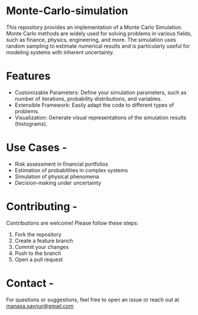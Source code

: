 # Monte-Carlo-simulation
This repository provides an implementation of a Monte Carlo Simulation. Monte Carlo methods are widely used for solving problems in various fields, such as finance, physics, engineering, and more. The simulation uses random sampling to estimate numerical results and is particularly useful for modeling systems with inherent uncertainty.

# Features
- Customizable Parameters: Define your simulation parameters, such as number of iterations, probability distributions, and variables.
- Extensible Framework: Easily adapt the code to different types of problems.
- Visualization: Generate visual representations of the simulation results (histograms).

# Use Cases - 
- Risk assessment in financial portfolios
- Estimation of probabilities in complex systems
- Simulation of physical phenomena
- Decision-making under uncertainty

# Contributing - 
Contributions are welcome! Please follow these steps:
1. Fork the repository
2. Create a feature branch
3. Commit your changes
4. Push to the branch
5. Open a pull request

# Contact - 
For questions or suggestions, feel free to open an issue or reach out at manasa.savnur@gmail.com
